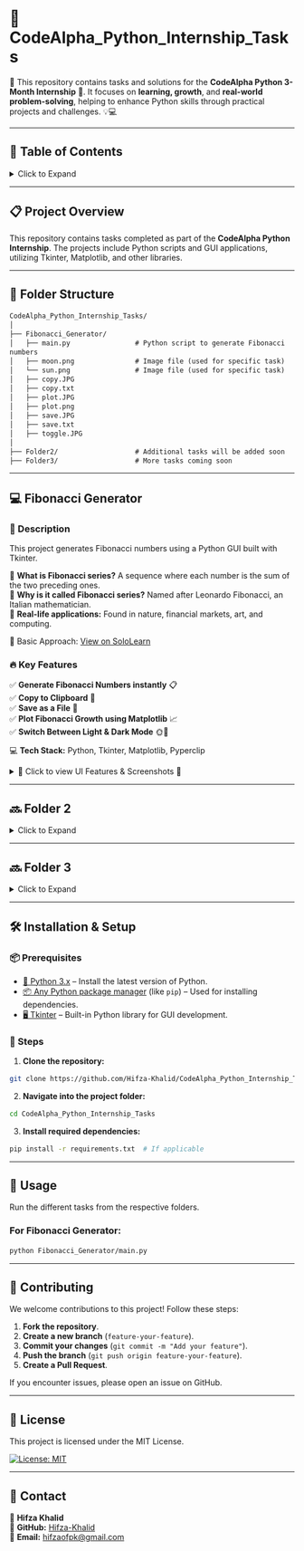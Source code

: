 # 🚀 CodeAlpha_Python_Internship_Tasks


📂 This repository contains tasks and solutions for the **CodeAlpha Python 3-Month Internship** 🚀. It focuses on **learning, growth**, and **real-world problem-solving**, helping to enhance Python skills through practical projects and challenges. 💡💻

---

## 📑 Table of Contents
<details>
  <summary>Click to Expand</summary>
  
- [📋 Project Overview](#-project-overview)
- [📂 Folder Structure](#-folder-structure)
- [💻 Fibonacci Generator](#-fibonacci-generator)
- [🔜 Folder 2](#-folder-2)
- [🔜 Folder 3](#-folder-3)
- [🛠 Installation & Setup](#-installation--setup)
- [🚀 Usage](#-usage)
- [🤝 Contributing](#-contributing)
- [📜 License](#-license)
- [📧 Contact](#-contact)

</details>

---

## 📋 Project Overview
This repository contains tasks completed as part of the **CodeAlpha Python Internship**. The projects include Python scripts and GUI applications, utilizing Tkinter, Matplotlib, and other libraries. 

---

## 📂 Folder Structure

```
CodeAlpha_Python_Internship_Tasks/
│
├── Fibonacci_Generator/  
│   ├── main.py                # Python script to generate Fibonacci numbers  
│   ├── moon.png               # Image file (used for specific task)  
│   └── sun.png                # Image file (used for specific task)  
│   ├── copy.JPG
│   ├── copy.txt
│   ├── plot.JPG
│   ├── plot.png
│   ├── save.JPG
│   ├── save.txt
│   ├── toggle.JPG
│
├── Folder2/                   # Additional tasks will be added soon  
├── Folder3/                   # More tasks coming soon  
```

---

## 💻 Fibonacci Generator


### 📝 Description
This project generates Fibonacci numbers using a Python GUI built with Tkinter.

🔹 **What is Fibonacci series?** A sequence where each number is the sum of the two preceding ones.<br>
🔹 **Why is it called Fibonacci series?** Named after Leonardo Fibonacci, an Italian mathematician.<br>
🔹 **Real-life applications:** Found in nature, financial markets, art, and computing.<br>

🔗 Basic Approach: [View on SoloLearn](https://www.sololearn.com/en/compiler-playground/cOQXBo4Iz6oR)

### 🔥 Key Features
✅ **Generate Fibonacci Numbers instantly** 📋  
✅ **Copy to Clipboard** 📝  
✅ **Save as a File** 📁  
✅ **Plot Fibonacci Growth using Matplotlib** 📈  
✅ **Switch Between Light & Dark Mode** 🌞🌙  

💻 **Tech Stack:** Python, Tkinter, Matplotlib, Pyperclip  

<details>
  <summary>📌 Click to view UI Features & Screenshots 🚀</summary>

### ✅ **Generate Fibonacci Numbers** 🔢✨  
![save.JPG](https://github.com/Hifza-Khalid/CodeAlpha_Python_Internship_Tasks/blob/main/Fibonacci_Generator/save.JPG)  

📢 Instantly generate Fibonacci numbers with a **clean, interactive, and responsive UI**. Perfect for quick calculations! ⚡  

---

### 📋 **Copy to Clipboard** 📝📌  
![copy.JPG](https://github.com/Hifza-Khalid/CodeAlpha_Python_Internship_Tasks/blob/main/Fibonacci_Generator/copy.JPG)  

🔹 **Copy results with one click** – no need to manually select and copy! Saves time and effort.  

---

### 📁 **Save as a File** 💾📜  
![save.JPG](https://github.com/Hifza-Khalid/CodeAlpha_Python_Internship_Tasks/blob/main/Fibonacci_Generator/save.JPG)  

✅ Store your Fibonacci sequences in a **.txt file** for **future reference and offline access**!  

---

### 📈 **Plot Fibonacci Growth** 📊🔍  
![plot.JPG](https://github.com/Hifza-Khalid/CodeAlpha_Python_Internship_Tasks/blob/main/Fibonacci_Generator/plot.JPG)  

📌 **Visualize Fibonacci sequences dynamically** using **Matplotlib** to analyze growth patterns!  

---

### 🌞🌙 **Toggle Light & Dark Mode** 🎨🔄  
![toggle.JPG](https://github.com/Hifza-Khalid/CodeAlpha_Python_Internship_Tasks/blob/main/Fibonacci_Generator/toggle.JPG)  

🌟 **Seamlessly switch** between **light and dark themes** to match your preference! Ideal for night mode lovers. 🌙✨  

</details>

---

## 🔜 Folder 2
<details>
  <summary>Click to Expand</summary>
  
Tasks for this folder will be updated soon.
  
</details>

---

## 🔜 Folder 3
<details>
  <summary>Click to Expand</summary>
  
Tasks for this folder will be updated soon.
  
</details>

---

## 🛠 Installation & Setup
### 📦 Prerequisites  
- [🐍 Python 3.x](https://www.python.org/downloads/) – Install the latest version of Python.  
- [📦 Any Python package manager](https://pip.pypa.io/en/stable/) (like `pip`) – Used for installing dependencies.  
- [🖥️ Tkinter](https://docs.python.org/3/library/tkinter.html) – Built-in Python library for GUI development.  

### 🔽 Steps
1. **Clone the repository:**
```bash
git clone https://github.com/Hifza-Khalid/CodeAlpha_Python_Internship_Tasks.git
```
2. **Navigate into the project folder:**
```bash
cd CodeAlpha_Python_Internship_Tasks
```
3. **Install required dependencies:**
```bash
pip install -r requirements.txt  # If applicable
```

---

## 🚀 Usage


Run the different tasks from the respective folders.

### **For Fibonacci Generator:**
```bash
python Fibonacci_Generator/main.py
```


---

## 🤝 Contributing


We welcome contributions to this project! Follow these steps:

1. **Fork the repository**.
2. **Create a new branch** (`feature-your-feature`).
3. **Commit your changes** (`git commit -m "Add your feature"`).
4. **Push the branch** (`git push origin feature-your-feature`).
5. **Create a Pull Request**.

If you encounter issues, please open an issue on GitHub.


---

## 📜 License
  
This project is licensed under the MIT License.  

[![License: MIT](https://img.shields.io/badge/License-MIT-yellow.svg)](LICENSE)


---

## 📧 Contact

👤 **Hifza Khalid**  
🐙 **GitHub:** [Hifza-Khalid](https://github.com/Hifza-Khalid)  
📩 **Email:** hifzaofpk@gmail.com  

